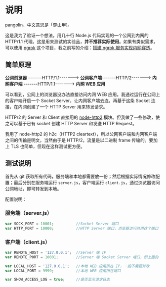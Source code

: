 # 说明

pangolin，中文意思是「穿山甲]。

这是我为了验证一个想法，用几十行 Node.js 代码实现的一个公网到内网的 HTTP/1.1 代理。这是用来测试的实验品，**并不推荐实际使用**。如果有类似需求，可以使用 [ngrok](https://github.com/inconshreveable/ngrok/) 这个项目，我之前写的介绍：[搭建 ngrok 服务实现内网穿透](https://imququ.com/post/self-hosted-ngrokd.html)。

## 简单原理

**公网浏览器** -------HTTP/1.1-------> **公网客户端**-------HTTP/2-------> **内网客户端** -------HTTP/1.1-------> **内网 WEB 应用**

可以看到，公网上的浏览器没办法直接访问内网 WEB 应用。我通过运行在公网上的客户端开启一个 Socket Server，让内网客户端去连，再基于这条 Socket 连接，在内网创建了一个 HTTP Server 用来转发请求。

HTTP/2 的 Server 和 Client 直接用的 [node-http2](https://github.com/molnarg/node-http2) 模块。但我做了一些修改，使之可以基于已有 socket 创建 HTTP Server 和发送 HTTP Request。

我用了 node-http2 的 h2c（HTTP2 cleartext），所以公网客户端和内网客户端之间的传输是明文，当然由于是 HTTP/2，流量是以二进制 frame 传输的。要加上 TLS 也简单，但现在这样测试更方便。

## 测试说明

首先从 git 获取所有代码，服务端和本地都需要放一份；然后根据实际情况修改配置；最后分别在服务端运行 `server.js`，客户端运行 `client.js`，通过浏览器访问公网地址，即可转发到本地。

配置说明：

### 服务端（server.js）

```js
var SOCK_PORT = 10001; 			//Socket Server 端口
var HTTP_PORT = 10000; 			//HTTP Server 端口，浏览器访问时用这个端口
```

### 客户端（client.js）

```js
var REMOTE_HOST = '127.0.0.1'; 	//Server 端 IP
var REMOTE_PORT = 10001; 		//Server 端 Socket Server 端口，即上面的 SOCK_PORT

var LOCAL_HOST = '127.0.0.1'; 	//本地 WEB 应用所在 IP，一般不需要修改
var LOCAL_PORT = 9999; 			//本地 WEB 应用所在端口

var SHOW_ACCESS_LOG = true; 	//是否显示请求日志
```


